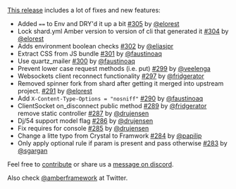 [This release](https://github.com/amberframework/amber/releases/tag/v0.3.0) includes a lot of fixes and new features:

- Added `==` to Env and DRY'd it up a bit [#305](https://github.com/amberframework/amber/pull/305) by [@elorest](https://github.com/elorest)
- Lock shard.yml Amber version to version of cli that generated it [#304](https://github.com/amberframework/amber/pull/304) by [@elorest](https://github.com/elorest)
- Adds environment boolean checks [#302](https://github.com/amberframework/amber/pull/302) by [@eliasjpr](https://github.com/eliasjpr)
- Extract CSS from JS bundle [#301](https://github.com/amberframework/amber/pull/301) by [@faustinoaq](https://github.com/faustinoaq)
- Use quartz_mailer [#300](https://github.com/amberframework/amber/pull/300) by [@faustinoaq](https://github.com/faustinoaq)
- Prevent lower case request methods (i.e. put) [#299](https://github.com/amberframework/amber/pull/299) by [@veelenga](https://github.com/veelenga)
- Websockets client reconnect functionality [#297](https://github.com/amberframework/amber/pull/297) by [@fridgerator](https://github.com/fridgerator)
- Removed spinner fork from shard after getting it merged into upstream project. [#291](https://github.com/amberframework/amber/pull/301) by [@elorest](https://github.com/elorest)
- Add `X-Content-Type-Options = "nosniff"` [#290](https://github.com/amberframework/amber/pull/290) by [@faustinoaq](https://github.com/faustinoaq)
- ClientSocket on_disconnect public method [#289](https://github.com/amberframework/amber/pull/289) by [@fridgerator](https://github.com/fridgerator)
remove static controller [#287](https://github.com/amberframework/amber/pull/287) by [@drujensen](https://github.com/drujensen)
- Dj/54 support model flag [#286](https://github.com/amberframework/amber/pull/286) by [@drujensen](https://github.com/drujensen)
- Fix requires for console [#285](https://github.com/amberframework/amber/pull/285) by [@drujensen](https://github.com/drujensen)
- Change a litte typo from Crystal to Framwork [#284](https://github.com/amberframework/amber/pull/284) by [@papilip](https://github.com/papilip)
- Only apply optional rule if param is present and pass otherwise [#283](https://github.com/amberframework/amber/pull/283) by [@sgargan](https://github.com/sgargan)

Feel free to [contribute](https://github.com/amberframework) or share us a [message on discord](https://discord.gg/vwvP5zakSn).

Also check [@amberframework](https://twitter.com/amberframework) at Twitter.
